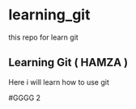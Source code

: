 # learning_git
this repo for learn git

## Learning Git ( HAMZA )
Here i will learn how to use git

#GGGG 2
